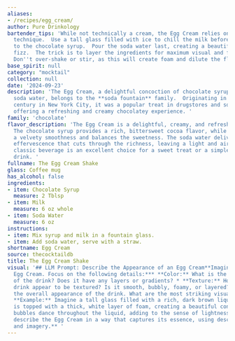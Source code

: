 ```yaml
---
aliases:
- /recipes/egg_cream/
author: Pure Drinkology
bartender_tips: 'While not technically a cream, the Egg Cream relies on the right
  technique.  Use a tall glass filled with ice to chill the milk before adding it
  to the chocolate syrup.  Pour the soda water last, creating a beautiful, cascading
  fizz.  The trick is to layer the ingredients for maximum visual and flavor impact.
  Don''t over-shake or stir, as this will create foam and dilute the flavor. '
base_spirit: null
category: "mocktail"
collection: null
date: '2024-09-23'
description: 'The Egg Cream, a delightful concoction of chocolate syrup, milk, and
  soda water, belongs to the **soda fountain** family.  Originating in the late 19th
  century in New York City, it was a popular treat in drugstores and soda fountains,
  offering a refreshing and creamy chocolatey experience. '
family: 'chocolate'
flavor_description: 'The Egg Cream is a delightful, creamy, and refreshing drink.
  The chocolate syrup provides a rich, bittersweet cocoa flavor, while the milk adds
  a velvety smoothness and balances the sweetness. The soda water delivers a bubbly
  effervescence that cuts through the richness, leaving a light and airy finish. This
  classic beverage is an excellent choice for a sweet treat or a simple, satisfying
  drink. '
fullname: The Egg Cream Shake
glass: Coffee mug
has_alcohol: false
ingredients:
- item: Chocolate Syrup
  measure: 2 Tblsp
- item: Milk
  measure: 6 oz whole
- item: Soda Water
  measure: 6 oz
instructions:
- item: Mix syrup and milk in a fountain glass.
- item: Add soda water, serve with a straw.
shortname: Egg Cream
source: thecocktaildb
title: The Egg Cream Shake
visual: '## LLM Prompt: Describe the Appearance of an Egg Cream**Imagine a classic
  Egg Cream. Focus on the following details:*** **Color:** What is the dominant color
  of the drink? Does it have any layers or gradients? * **Texture:** How does the
  drink appear to be textured? Is it smooth, bubbly, foamy, or layered? * **Appearance:**  Describe
  the overall appearance of the drink. What are the most striking visual elements?
  **Example:** Imagine a tall glass filled with a rich, dark brown liquid. The surface
  is topped with a thick, white layer of foam, creating a beautiful contrast. Tiny
  bubbles dance throughout the liquid, adding to the sense of lightness and airiness.  **Please
  describe the Egg Cream in a way that captures its essence, using descriptive language
  and imagery.** '
---
```



